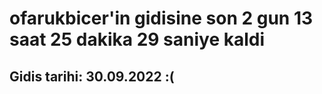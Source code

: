 # ofarukbicer'in gidisine son 2 gun 13 saat 25 dakika 29 saniye kaldi

## Gidis tarihi: 30.09.2022 :(